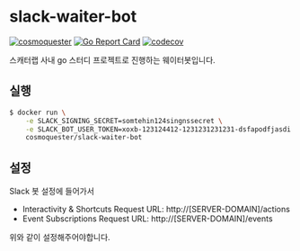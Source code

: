# slack-waiter-bot

[![cosmoquester](https://circleci.com/gh/cosmoquester/slack-waiter-bot.svg?style=svg)](https://app.circleci.com/pipelines/github/cosmoquester/slack-waiter-bot)
[![Go Report Card](https://goreportcard.com/badge/github.com/cosmoquester/slack-waiter-bot)](https://goreportcard.com/report/github.com/cosmoquester/slack-waiter-bot)
[![codecov](https://codecov.io/gh/cosmoquester/slack-waiter-bot/branch/master/graph/badge.svg?token=B8MCqXb1bZ)](https://codecov.io/gh/cosmoquester/slack-waiter-bot)

스캐터랩 사내 go 스터디 프로젝트로 진행하는 웨이터봇입니다.

## 실행

```sh
$ docker run \
    -e SLACK_SIGNING_SECRET=somtehin124singnssecret \
    -e SLACK_BOT_USER_TOKEN=xoxb-123124412-1231231231231-dsfapodfjasdi \
    cosmoquester/slack-waiter-bot
```

## 설정

Slack 봇 설정에 들어가서

- Interactivity & Shortcuts Request URL: http://[SERVER-DOMAIN]/actions
- Event Subscriptions Request URL: http://[SERVER-DOMAIN]/events

위와 같이 설정해주어야합니다.
